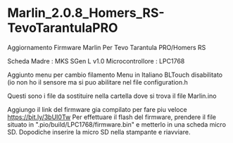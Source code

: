 # Marlin_2.0.8_Homers_RS-TevoTarantulaPRO
Aggiornamento Firmware Marlin Per Tevo Tarantula PRO/Homers RS

Scheda Madre : MKS SGen L v1.0
Microcontrollore : LPC1768

Aggiunto menu per cambio filamento
Menu in Italiano
BLTouch disabilitato (io non ho il sensore ma si puo abilitare nel file configuration.h

Questi sono i file da sostituire nella cartella dove si trova il file Marlin.ino

Aggiungo il link del firmware gia compilato per fare piu veloce https://bit.ly/3bUI0Tw
Per effettuare il flash del firmware, prendere il file situato in ".pio/build/LPC1768/firmware.bin" e metterlo in una scheda micro SD.
Dopodiche inserire la micro SD nella stampante e riavviare.
